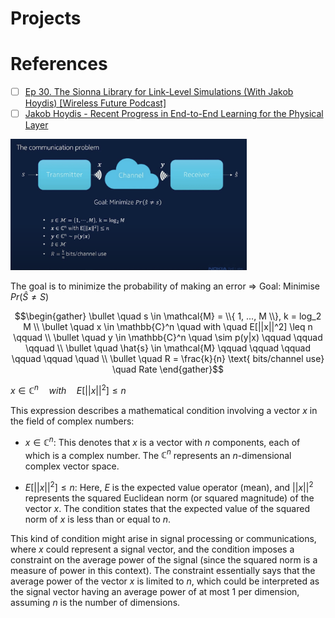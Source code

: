# Projects



# References

 - [ ] [Ep 30. The Sionna Library for Link-Level Simulations (With Jakob Hoydis) [Wireless Future Podcast]](https://www.youtube.com/watch?v=NcQL9vY3ENA)
 - [ ] [Jakob Hoydis - Recent Progress in End-to-End Learning for the Physical Layer](https://www.youtube.com/watch?v=EPLJzsxReH4)

<img src=images/Jacob-Hoydis-presentation.png width='75%' height='75%' > </img>



The goal is to minimize the probability of making an error =>  Goal: Minimise $Pr( \hat{S} \neq S)$

```math
\begin{gather}
\bullet \quad s \in \mathcal{M} = \\{ 1, ..., M \\}, k = log_2 M \\
\bullet \quad x \in \mathbb{C}^n \quad with \quad E[||x||^2] \leq n \qquad  \\
\bullet \quad y \in \mathbb{C}^n \quad \sim p(y|x) \qquad \qquad \qquad  \\
\bullet \quad \hat{s}  \in \mathcal{M} \qquad \qquad \qquad \qquad \qquad \quad \\
\bullet \quad R = \frac{k}{n} \text{ bits/channel use} \quad Rate
\end{gather}
```


$x \in \mathbb{C}^n \quad with \quad E[||x||^2] \leq n$

This expression describes a mathematical condition involving a vector $x$ in the field of complex numbers:

- $x \in \mathbb{C}^n$: This denotes that $x$ is a vector with $n$ components, each of which is a complex number. The $\mathbb{C}^n$ represents an $n$-dimensional complex vector space.

- $E[||x||^2] \leq n$: Here, $E$ is the expected value operator (mean), and $||x||^2$ represents the squared Euclidean norm (or squared magnitude) of the vector $x$. The condition states that the expected value of the squared norm of $x$ is less than or equal to $n$. 

This kind of condition might arise in signal processing or communications, where $x$ could represent a signal vector, and the condition imposes a constraint on the average power of the signal (since the squared norm is a measure of power in this context). The constraint essentially says that the average power of the vector $x$ is limited to $n$, which could be interpreted as the signal vector having an average power of at most 1 per dimension, assuming $n$ is the number of dimensions.
